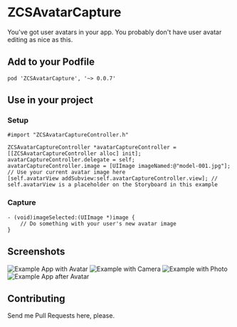ZCSAvatarCapture
=================

You've got user avatars in your app. You probably don't have user avatar editing as nice as this.

## Add to your Podfile

`pod 'ZCSAvatarCapture', '~> 0.0.7'`

## Use in your project

### Setup

```obj-c
#import "ZCSAvatarCaptureController.h"

ZCSAvatarCaptureController *avatarCaptureController = [[ZCSAvatarCaptureController alloc] init];
avatarCaptureController.delegate = self;
avatarCaptureController.image = [UIImage imageNamed:@"model-001.jpg"]; // Use your current avatar image here
[self.avatarView addSubview:self.avatarCaptureController.view]; // self.avatarView is a placeholder on the Storyboard in this example
```

### Capture
```obj-c
- (void)imageSelected:(UIImage *)image {
	// Do something with your user's new avatar image
}
```

## Screenshots ##

![Example App with Avatar](/../screenshots/one.png?raw=true "Example App with Avatar")
![Example with Camera](/../screenshots/two.png?raw=true "Example with Camera")
![Example with Photo](/../screenshots/three.png?raw=true "Example with Photo")
![Example App after Avatar](/../screenshots/four.png?raw=true "Example App after Avatar")

## Contributing ##

Send me Pull Requests here, please.